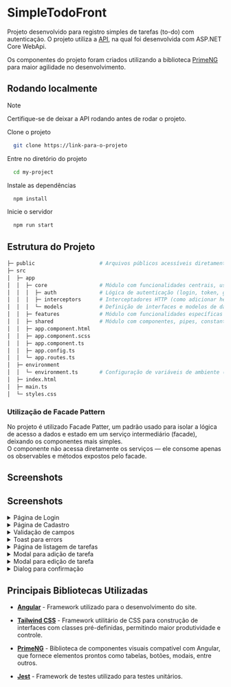 # SimpleTodoFront

Projeto desenvolvido para registro simples de tarefas (to-do) com autenticação. O projeto utiliza a [API](https://github.com/vinii-dev/SimpleTodo), na qual foi desenvolvida com ASP.NET Core WebApi.

Os componentes do projeto foram criados utilizando a biblioteca [PrimeNG](https://primeng.org/) para maior agilidade no desenvolvimento.
## Rodando localmente

> [!NOTE]
> Certifique-se de deixar a API rodando antes de rodar o projeto.

Clone o projeto

```bash
  git clone https://link-para-o-projeto
```

Entre no diretório do projeto

```bash
  cd my-project
```

Instale as dependências

```bash
  npm install
```

Inicie o servidor

```bash
  npm run start
```


## Estrutura do Projeto



```bash
├─ public                     # Arquivos públicos acessíveis diretamente (como ícones, imagens, etc)
├─ src                        
│  ├─ app                     
│  │  ├─ core                 # Módulo com funcionalidades centrais, usadas em toda a aplicação
│  │  │  ├─ auth              # Lógica de autenticação (login, token, guards etc.)
│  │  │  ├─ interceptors      # Interceptadores HTTP (como adicionar headers, tratamento de erros)
│  │  │  └─ models            # Definição de interfaces e modelos de dados usados na aplicação
│  │  ├─ features             # Módulo com funcionalidades específicas por domínio (ex: todo, auth)
│  │  ├─ shared               # Módulo com componentes, pipes, constantes e serviços reutilizáveis
│  │  ├─ app.component.html   
│  │  ├─ app.component.scss   
│  │  ├─ app.component.ts     
│  │  ├─ app.config.ts        
│  │  └─ app.routes.ts        
│  ├─ environment             
│  │  └─ environment.ts       # Configuração de variáveis de ambiente (atualmente utilizado para salvar a base url da API)
│  ├─ index.html              
│  ├─ main.ts                 
│  └─ styles.css
```

### Utilização de Facade Pattern
No projeto é utilizado Facade Patter, um padrão usado para isolar a lógica de acesso a dados e estado em um serviço intermediário (facade), deixando os componentes mais simples.  
O componente não acessa diretamente os serviços — ele consome apenas os observables e métodos expostos pelo facade.


## Screenshots

## Screenshots

<details>
  <summary>Página de Login</summary>
  <img src="docs/images/screenshots/login-page.png" alt="Página de Login" />
</details>

<details>
  <summary>Página de Cadastro</summary>
  <img src="docs/images/screenshots/register-page.png" alt="Página de Cadastro" />
</details>

<details>
  <summary>Validação de campos</summary>
  <img src="docs/images/screenshots/fields-validation.png" alt="Validação de campos" />
</details>

<details>
  <summary>Toast para errors</summary>
  <img src="docs/images/screenshots/toast-errors.png" alt="Toast para errors" />
</details>

<details>
  <summary>Página de listagem de tarefas</summary>
  <img src="docs/images/screenshots/todo-pages.png" alt="Página de listagem de tarefas" />
</details>

<details>
  <summary>Modal para adição de tarefa</summary>
  <img src="docs/images/screenshots/new-todo.png" alt="Modal para adição de tarefa" />
</details>

<details>
  <summary>️Modal para edição de tarefa</summary>
  <img src="docs/images/screenshots/edit-todo.png" alt="Modal para edição de tarefa" />
</details>

<details>
  <summary>Dialog para confirmação</summary>
  <img src="docs/images/screenshots/confirm-dialog.png" alt="Dialog para confirmação" />
</details>


## Principais Bibliotecas Utilizadas

- [**Angular**](https://angular.io/) - Framework utilizado para o desenvolvimento do site.

- [**Tailwind CSS**](https://tailwindcss.com) - Framework utilitário de CSS para construção de interfaces com classes pré-definidas, permitindo maior produtividade e controle.

- [**PrimeNG**](https://primeng.org/) - Biblioteca de componentes visuais compatível com Angular, que fornece elementos prontos como tabelas, botões, modais, entre outros.

- [**Jest**](https://jestjs.io/) - Framework de testes utilizado para testes unitários.
